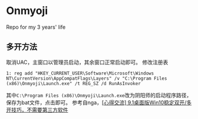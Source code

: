 # Onmyoji
Repo for my 3 years' life


## 多开方法
取消UAC，主窗口以管理员启动，其余窗口正常启动即可。
修改注册表
```
1: reg add "HKEY_CURRENT_USER\Software\Microsoft\Windows NT\CurrentVersion\AppCompatFlags\Layers" /v "C:\Program Files (x86)\Onmyoji\Launch.exe" /t REG_SZ /d RunAsInvoker
```
其中`C:\Program Files (x86)\Onmyoji\Launch.exe`改为阴阳师的启动程序路径，保存为bat文件，点击即可。
参考自nga，[[心得交流] 9.1桌面版Win10稳定双开/多开技巧，不需要第三方软件](https://bbs.nga.cn/read.php?tid=16564444&fav=a70d2ec0)